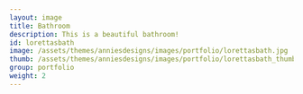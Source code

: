 ```yaml
---
layout: image
title: Bathroom
description: This is a beautiful bathroom!
id: lorettasbath
image: /assets/themes/anniesdesigns/images/portfolio/lorettasbath.jpg
thumb: /assets/themes/anniesdesigns/images/portfolio/lorettasbath_thumb.jpg
group: portfolio
weight: 2
---
```

